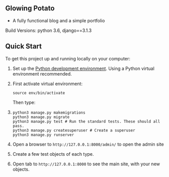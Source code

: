 ## Glowing Potato

- A fully functional blog and a simple portfolio 

Build Versions: python 3.6, django==3.1.3

## Quick Start

To get this project up and running locally on your computer:

1. Set up the [Python development environment](https://developer.mozilla.org/en-US/docs/Learn/Server-side/Django/development_environment). Using a Python virtual environment recommended.

2. First activate virtual environment: 

   ```
   source env/bin/activate
   ```

   Then type: 

3. ```
   python3 manage.py makemigrations
   python3 manage.py migrate
   python3 manage.py test # Run the standard tests. These should all pass.
   python3 manage.py createsuperuser # Create a superuser
   python3 manage.py runserver
   ```

4. Open a browser to `http://127.0.0.1:8000/admin/` to open the admin site

5. Create a few test objects of each type.

6. Open tab to `http://127.0.0.1:8000` to see the main site, with your new objects.